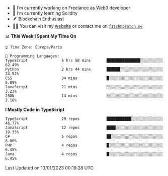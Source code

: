 - 🔭 I’m currently working on Freelance as Web3 developer
- 🌱 I’m currently learning Solidity
- 🪶 Blockchain Enthusiast
- 👨‍💻 You can visit my [website](https://f1tch.xyz) or contact me on [`f1tch@proton.me`](mailto:f1tch@proton.me)

<!--START_SECTION:waka-->
📊 **This Week I Spent My Time On** 

```text
⌚︎ Time Zone: Europe/Paris

💬 Programming Languages: 
TypeScript               6 hrs 58 mins       ███████████████░░░░░░░░░░   62.49% 
Python                   2 hrs 44 mins       ██████░░░░░░░░░░░░░░░░░░░   24.52% 
CSS                      34 mins             █░░░░░░░░░░░░░░░░░░░░░░░░   5.09% 
JavaScript               21 mins             ░░░░░░░░░░░░░░░░░░░░░░░░░   3.23% 
JSON                     14 mins             ░░░░░░░░░░░░░░░░░░░░░░░░░   2.18%

```

**I Mostly Code in TypeScript** 

```text
TypeScript               29 repos            ███████████░░░░░░░░░░░░░░   46.77% 
JavaScript               12 repos            ████░░░░░░░░░░░░░░░░░░░░░   19.35% 
C#                       5 repos             ██░░░░░░░░░░░░░░░░░░░░░░░   8.06% 
PHP                      4 repos             █░░░░░░░░░░░░░░░░░░░░░░░░   6.45% 
Java                     4 repos             █░░░░░░░░░░░░░░░░░░░░░░░░   6.45%

```



 Last Updated on 13/01/2023 00:19:28 UTC
<!--END_SECTION:waka-->
